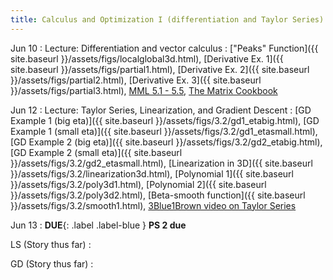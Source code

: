 ```yaml
---
title: Calculus and Optimization I (differentiation and Taylor Series)
---
```

Jun 10
: Lecture: Differentiation and vector calculus
    : ["Peaks" Function]({{ site.baseurl }}/assets/figs/localglobal3d.html), [Derivative Ex. 1]({{ site.baseurl }}/assets/figs/partial1.html),
    [Derivative Ex. 2]({{ site.baseurl }}/assets/figs/partial2.html), [Derivative Ex. 3]({{ site.baseurl }}/assets/figs/partial3.html), [MML 5.1 - 5.5](https://mml-book.github.io/book/mml-book.pdf), [The Matrix Cookbook](https://www.math.uwaterloo.ca/~hwolkowi/matrixcookbook.pdf)

Jun 12
: Lecture: Taylor Series, Linearization, and Gradient Descent
    : [GD Example 1 (big eta)]({{ site.baseurl }}/assets/figs/3.2/gd1_etabig.html), [GD Example 1 (small eta)]({{ site.baseurl }}/assets/figs/3.2/gd1_etasmall.html), [GD Example 2 (big eta)]({{ site.baseurl }}/assets/figs/3.2/gd2_etabig.html), [GD Example 2 (small eta)]({{ site.baseurl }}/assets/figs/3.2/gd2_etasmall.html), [Linearization in 3D]({{ site.baseurl }}/assets/figs/3.2/linearization3d.html), [Polynomial 1]({{ site.baseurl }}/assets/figs/3.2/poly3d1.html), [Polynomial 2]({{ site.baseurl }}/assets/figs/3.2/poly3d2.html), [Beta-smooth function]({{ site.baseurl }}/assets/figs/3.2/smooth1.html), [3Blue1Brown video on Taylor Series](https://www.youtube.com/watch?v=3d6DsjIBzJ4&t=223s)

Jun 13
: **DUE**{: .label .label-blue } **PS 2 due**

LS (Story thus far)
: 

GD (Story thus far)
: 